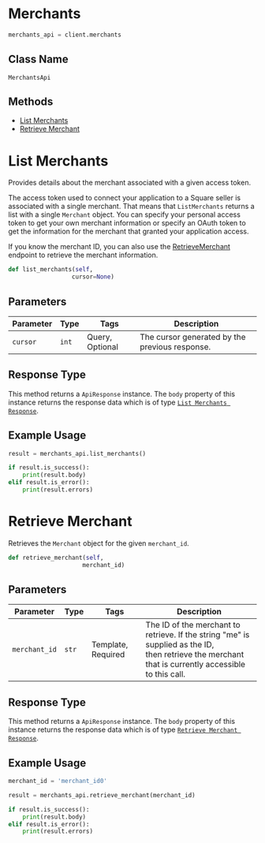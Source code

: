 # Merchants

```python
merchants_api = client.merchants
```

## Class Name

`MerchantsApi`

## Methods

* [List Merchants](../../doc/api/merchants.md#list-merchants)
* [Retrieve Merchant](../../doc/api/merchants.md#retrieve-merchant)


# List Merchants

Provides details about the merchant associated with a given access token.

The access token used to connect your application to a Square seller is associated
with a single merchant. That means that `ListMerchants` returns a list
with a single `Merchant` object. You can specify your personal access token
to get your own merchant information or specify an OAuth token to get the
information for the merchant that granted your application access.

If you know the merchant ID, you can also use the [RetrieveMerchant](../../doc/api/merchants.md#retrieve-merchant)
endpoint to retrieve the merchant information.

```python
def list_merchants(self,
                  cursor=None)
```

## Parameters

| Parameter | Type | Tags | Description |
|  --- | --- | --- | --- |
| `cursor` | `int` | Query, Optional | The cursor generated by the previous response. |

## Response Type

This method returns a `ApiResponse` instance. The `body` property of this instance returns the response data which is of type [`List Merchants Response`](../../doc/models/list-merchants-response.md).

## Example Usage

```python
result = merchants_api.list_merchants()

if result.is_success():
    print(result.body)
elif result.is_error():
    print(result.errors)
```


# Retrieve Merchant

Retrieves the `Merchant` object for the given `merchant_id`.

```python
def retrieve_merchant(self,
                     merchant_id)
```

## Parameters

| Parameter | Type | Tags | Description |
|  --- | --- | --- | --- |
| `merchant_id` | `str` | Template, Required | The ID of the merchant to retrieve. If the string "me" is supplied as the ID,<br>then retrieve the merchant that is currently accessible to this call. |

## Response Type

This method returns a `ApiResponse` instance. The `body` property of this instance returns the response data which is of type [`Retrieve Merchant Response`](../../doc/models/retrieve-merchant-response.md).

## Example Usage

```python
merchant_id = 'merchant_id0'

result = merchants_api.retrieve_merchant(merchant_id)

if result.is_success():
    print(result.body)
elif result.is_error():
    print(result.errors)
```


